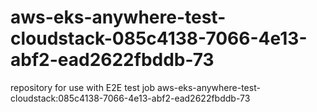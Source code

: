# aws-eks-anywhere-test-cloudstack-085c4138-7066-4e13-abf2-ead2622fbddb-73
repository for use with E2E test job aws-eks-anywhere-test-cloudstack:085c4138-7066-4e13-abf2-ead2622fbddb-73
